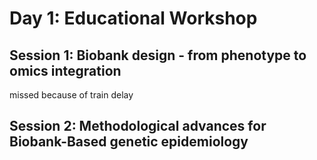 # Day 1: Educational Workshop 

## Session 1: Biobank design - from phenotype to omics integration 

missed because of train delay

## Session 2: Methodological advances for Biobank-Based genetic epidemiology 